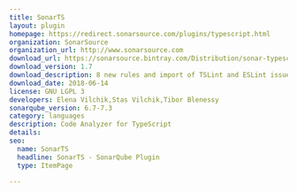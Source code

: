 ```yaml
---
title: SonarTS
layout: plugin
homepage: https://redirect.sonarsource.com/plugins/typescript.html
organization: SonarSource
organization_url: http://www.sonarsource.com
download_url: https://sonarsource.bintray.com/Distribution/sonar-typescript-plugin/sonar-typescript-plugin-1.7.0.2893.jar
download_version: 1.7
download_description: 8 new rules and import of TSLint and ESLint issue reports
download_date: 2018-06-14
license: GNU LGPL 3
developers: Elena Vilchik,Stas Vilchik,Tibor Blenessy
sonarqube_version: 6.7-7.3
category: languages
description: Code Analyzer for TypeScript
details: 
seo: 
  name: SonarTS
  headline: SonarTS - SonarQube Plugin
  type: ItemPage

---
```

